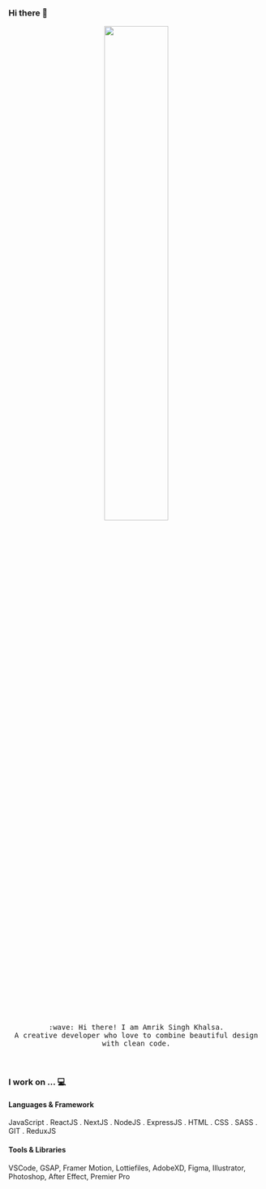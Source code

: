 ### Hi there 👋

<!--
**amriksingh0786/amriksingh0786** is a ✨ _special_ ✨ repository because its `README.md` (this file) appears on your GitHub profile.

Here are some ideas to get you started:

- 🔭 I’m currently working on ...
- 🌱 I’m currently learning ...
- 👯 I’m looking to collaborate on ...
- 🤔 I’m looking for help with ...
- 💬 Ask me about ...
- 📫 How to reach me: ...
- 😄 Pronouns: ...
- ⚡ Fun fact: ...
-->
<p align="center">
  <img src="https://cdn.dribbble.com/users/285475/screenshots/3798124/astronaut.gif" width="50%">
  <br><br>
  <samp>
    :wave: Hi there! I am Amrik Singh Khalsa. <br>
    A creative developer who love to combine beautiful design with clean code.
  </samp>
  <br>
  <br>
  <br>
  
  ### I work on ... 💻
  
  #### Languages & Framework
  JavaScript . ReactJS . NextJS . NodeJS . ExpressJS . HTML . CSS . SASS . GIT . ReduxJS 
  
  #### Tools & Libraries
  VSCode, GSAP, Framer Motion, Lottiefiles, AdobeXD, Figma, Illustrator, Photoshop, After Effect, Premier Pro
</p>
